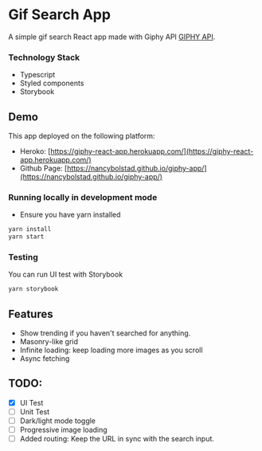 # Gif Search App

A simple gif search React app made with Giphy API [GIPHY API](https://developers.giphy.com/docs/api).

### Technology Stack

- Typescript
- Styled components
- Storybook

## Demo

This app deployed on the following platform:

- Heroko: [https://giphy-react-app.herokuapp.com/](https://giphy-react-app.herokuapp.com/)
- Github Page: [https://nancybolstad.github.io/giphy-app/](https://nancybolstad.github.io/giphy-app/)

### Running locally in development mode

- Ensure you have yarn installed

```bash
yarn install
yarn start
```

### Testing

You can run UI test with Storybook

```bash
yarn storybook
```

## Features

- Show trending if you haven't searched for anything.
- Masonry-like grid
- Infinite loading: keep loading more images as you scroll
- Async fetching

## TODO:

- [x] UI Test
- [ ] Unit Test
- [ ] Dark/light mode toggle
- [ ] Progressive image loading
- [ ] Added routing: Keep the URL in sync with the search input.
